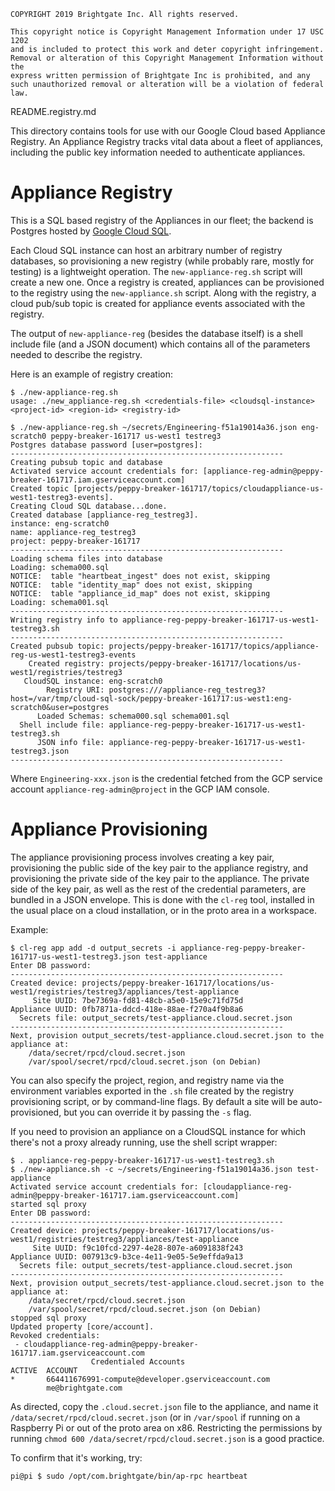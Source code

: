 ```
COPYRIGHT 2019 Brightgate Inc. All rights reserved.

This copyright notice is Copyright Management Information under 17 USC 1202
and is included to protect this work and deter copyright infringement.
Removal or alteration of this Copyright Management Information without the
express written permission of Brightgate Inc is prohibited, and any
such unauthorized removal or alteration will be a violation of federal law.
```

README.registry.md

This directory contains tools for use with our Google Cloud based Appliance
Registry.  An Appliance Registry tracks vital data about a fleet of appliances,
including the public key information needed to authenticate appliances.

# Appliance Registry

This is a SQL based registry of the Appliances in our fleet; the backend is
Postgres hosted by [Google Cloud SQL](https://cloud.google.com/sql/).

Each Cloud SQL instance can host an arbitrary number of registry databases, so
provisioning a new registry (while probably rare, mostly for testing) is a
lightweight operation. The `new-appliance-reg.sh` script will create a new one.
Once a registry is created, appliances can be provisioned to the
registry using the `new-appliance.sh` script.  Along with the registry, a cloud
pub/sub topic is created for appliance events associated with the registry.

The output of `new-appliance-reg` (besides the database itself) is a shell
include file (and a JSON document) which contains all of the parameters needed
to describe the registry.

Here is an example of registry creation:

```shell
$ ./new-appliance-reg.sh
usage: ./new_appliance-reg.sh <credentials-file> <cloudsql-instance> <project-id> <region-id> <registry-id>

$ ./new-appliance-reg.sh ~/secrets/Engineering-f51a19014a36.json eng-scratch0 peppy-breaker-161717 us-west1 testreg3
Postgres database password [user=postgres]:
-------------------------------------------------------------
Creating pubsub topic and database
Activated service account credentials for: [appliance-reg-admin@peppy-breaker-161717.iam.gserviceaccount.com]
Created topic [projects/peppy-breaker-161717/topics/cloudappliance-us-west1-testreg3-events].
Creating Cloud SQL database...done.
Created database [appliance-reg_testreg3].
instance: eng-scratch0
name: appliance-reg_testreg3
project: peppy-breaker-161717
-------------------------------------------------------------
Loading schema files into database
Loading: schema000.sql
NOTICE:  table "heartbeat_ingest" does not exist, skipping
NOTICE:  table "identity_map" does not exist, skipping
NOTICE:  table "appliance_id_map" does not exist, skipping
Loading: schema001.sql
-------------------------------------------------------------
Writing registry info to appliance-reg-peppy-breaker-161717-us-west1-testreg3.sh
-------------------------------------------------------------
Created pubsub topic: projects/peppy-breaker-161717/topics/appliance-reg-us-west1-testreg3-events
    Created registry: projects/peppy-breaker-161717/locations/us-west1/registries/testreg3
   CloudSQL instance: eng-scratch0
        Registry URI: postgres:///appliance-reg_testreg3?host=/var/tmp/cloud-sql-sock/peppy-breaker-161717:us-west1:eng-scratch0&user=postgres
      Loaded Schemas: schema000.sql schema001.sql
  Shell include file: appliance-reg-peppy-breaker-161717-us-west1-testreg3.sh
      JSON info file: appliance-reg-peppy-breaker-161717-us-west1-testreg3.json
-------------------------------------------------------------
```

Where `Engineering-xxx.json` is the credential fetched from the GCP service
account `appliance-reg-admin@project` in the GCP IAM console.

# Appliance Provisioning

The appliance provisioning process involves creating a key pair, provisioning
the public side of the key pair to the appliance registry, and provisioning the
private side of the key pair to the appliance.  The private side of the key
pair, as well as the rest of the credential parameters, are bundled in a JSON
envelope.  This is done with the `cl-reg` tool, installed in the usual place on
a cloud installation, or in the proto area in a workspace.

Example:

```shell
$ cl-reg app add -d output_secrets -i appliance-reg-peppy-breaker-161717-us-west1-testreg3.json test-appliance
Enter DB password:
-------------------------------------------------------------
Created device: projects/peppy-breaker-161717/locations/us-west1/registries/testreg3/appliances/test-appliance
     Site UUID: 7be7369a-fd81-48cb-a5e0-15e9c71fd75d
Appliance UUID: 0fb7871a-ddcd-418e-88ae-f270a4f9b8a6
  Secrets file: output_secrets/test-appliance.cloud.secret.json
-------------------------------------------------------------
Next, provision output_secrets/test-appliance.cloud.secret.json to the appliance at:
    /data/secret/rpcd/cloud.secret.json
    /var/spool/secret/rpcd/cloud.secret.json (on Debian)
```

You can also specify the project, region, and registry name via the environment
variables exported in the `.sh` file created by the registry provisioning
script, or by command-line flags.  By default a site will be auto-provisioned,
but you can override it by passing the `-s` flag.

If you need to provision an appliance on a CloudSQL instance for which there's
not a proxy already running, use the shell script wrapper:

```shell
$ . appliance-reg-peppy-breaker-161717-us-west1-testreg3.sh
$ ./new-appliance.sh -c ~/secrets/Engineering-f51a19014a36.json test-appliance
Activated service account credentials for: [cloudappliance-reg-admin@peppy-breaker-161717.iam.gserviceaccount.com]
started sql proxy
Enter DB password:
-------------------------------------------------------------
Created device: projects/peppy-breaker-161717/locations/us-west1/registries/testreg3/appliances/test-appliance
     Site UUID: f9c10fcd-2297-4e28-807e-a6091838f243
Appliance UUID: 007913c9-b3ce-4e11-9e05-5e9effda9a13
  Secrets file: output_secrets/test-appliance.cloud.secret.json
-------------------------------------------------------------
Next, provision output_secrets/test-appliance.cloud.secret.json to the appliance at:
    /data/secret/rpcd/cloud.secret.json
    /var/spool/secret/rpcd/cloud.secret.json (on Debian)
stopped sql proxy
Updated property [core/account].
Revoked credentials:
 - cloudappliance-reg-admin@peppy-breaker-161717.iam.gserviceaccount.com
                  Credentialed Accounts
ACTIVE  ACCOUNT
*       664411676991-compute@developer.gserviceaccount.com
        me@brightgate.com
```

As directed, copy the `.cloud.secret.json` file to the appliance, and
name it `/data/secret/rpcd/cloud.secret.json` (or in `/var/spool` if running on
a Raspberry Pi or out of the proto area on x86.  Restricting the permissions
by running `chmod 600 /data/secret/rpcd/cloud.secret.json` is a good practice.

To confirm that it's working, try:

```
pi@pi $ sudo /opt/com.brightgate/bin/ap-rpc heartbeat
```

